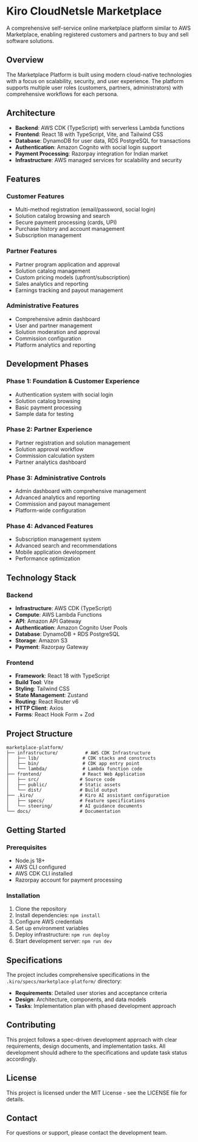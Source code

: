 # Kiro CloudNetsle Marketplace

A comprehensive self-service online marketplace platform similar to AWS Marketplace, enabling registered customers and partners to buy and sell software solutions.

## Overview

The Marketplace Platform is built using modern cloud-native technologies with a focus on scalability, security, and user experience. The platform supports multiple user roles (customers, partners, administrators) with comprehensive workflows for each persona.

## Architecture

- **Backend**: AWS CDK (TypeScript) with serverless Lambda functions
- **Frontend**: React 18 with TypeScript, Vite, and Tailwind CSS
- **Database**: DynamoDB for user data, RDS PostgreSQL for transactions
- **Authentication**: Amazon Cognito with social login support
- **Payment Processing**: Razorpay integration for Indian market
- **Infrastructure**: AWS managed services for scalability and security

## Features

### Customer Features
- Multi-method registration (email/password, social login)
- Solution catalog browsing and search
- Secure payment processing (cards, UPI)
- Purchase history and account management
- Subscription management

### Partner Features
- Partner program application and approval
- Solution catalog management
- Custom pricing models (upfront/subscription)
- Sales analytics and reporting
- Earnings tracking and payout management

### Administrative Features
- Comprehensive admin dashboard
- User and partner management
- Solution moderation and approval
- Commission configuration
- Platform analytics and reporting

## Development Phases

### Phase 1: Foundation & Customer Experience
- Authentication system with social login
- Solution catalog browsing
- Basic payment processing
- Sample data for testing

### Phase 2: Partner Experience
- Partner registration and solution management
- Solution approval workflow
- Commission calculation system
- Partner analytics dashboard

### Phase 3: Administrative Controls
- Admin dashboard with comprehensive management
- Advanced analytics and reporting
- Commission and payout management
- Platform-wide configuration

### Phase 4: Advanced Features
- Subscription management system
- Advanced search and recommendations
- Mobile application development
- Performance optimization

## Technology Stack

### Backend
- **Infrastructure**: AWS CDK (TypeScript)
- **Compute**: AWS Lambda Functions
- **API**: Amazon API Gateway
- **Authentication**: Amazon Cognito User Pools
- **Database**: DynamoDB + RDS PostgreSQL
- **Storage**: Amazon S3
- **Payment**: Razorpay Gateway

### Frontend
- **Framework**: React 18 with TypeScript
- **Build Tool**: Vite
- **Styling**: Tailwind CSS
- **State Management**: Zustand
- **Routing**: React Router v6
- **HTTP Client**: Axios
- **Forms**: React Hook Form + Zod

## Project Structure

```
marketplace-platform/
├── infrastructure/          # AWS CDK Infrastructure
│   ├── lib/                # CDK stacks and constructs
│   ├── bin/                # CDK app entry point
│   └── lambda/             # Lambda function code
├── frontend/               # React Web Application
│   ├── src/               # Source code
│   ├── public/            # Static assets
│   └── dist/              # Build output
├── .kiro/                 # Kiro AI assistant configuration
│   ├── specs/             # Feature specifications
│   └── steering/          # AI guidance documents
└── docs/                  # Documentation
```

## Getting Started

### Prerequisites
- Node.js 18+
- AWS CLI configured
- AWS CDK CLI installed
- Razorpay account for payment processing

### Installation
1. Clone the repository
2. Install dependencies: `npm install`
3. Configure AWS credentials
4. Set up environment variables
5. Deploy infrastructure: `npm run deploy`
6. Start development server: `npm run dev`

## Specifications

The project includes comprehensive specifications in the `.kiro/specs/marketplace-platform/` directory:

- **Requirements**: Detailed user stories and acceptance criteria
- **Design**: Architecture, components, and data models
- **Tasks**: Implementation plan with phased development approach

## Contributing

This project follows a spec-driven development approach with clear requirements, design documents, and implementation tasks. All development should adhere to the specifications and update task status accordingly.

## License

This project is licensed under the MIT License - see the LICENSE file for details.

## Contact

For questions or support, please contact the development team.